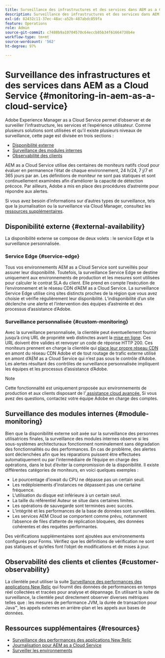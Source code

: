 ```yaml
---
title: Surveillance des infrastructures et des services dans AEM as a Cloud Service
description: Surveillance des infrastructures et des services dans AEM as a Cloud Service
exl-id: 82432c11-37ec-48ac-a52b-487abdc859fa
feature: Operations
role: Admin
source-git-commit: c7488b9a10704570c64eccb85b34f61664738b4e
workflow-type: tm+mt
source-wordcount: '562'
ht-degree: 97%

---
```


# Surveillance des infrastructures et des services dans AEM as a Cloud Service {#monitoring-in-aem-as-a-cloud-service}

Adobe Experience Manager as a Cloud Service permet d’observer et de surveiller l’infrastructure, les services et l’expérience utilisateur. Comme plusieurs solutions sont utilisées et qu’il existe plusieurs niveaux de surveillance, cette page est divisée en trois sections :

* [Disponibilité externe](#external-availability)
* [Surveillance des modules internes](#module-monitoring)
* [Observabilité des clients](#customer-observability)

AEM as a Cloud Service utilise des centaines de moniteurs natifs cloud pour évaluer en permanence l’état de chaque environnement, 24 h/24, 7 j/7 et 365 jours par an. Les définitions de moniteur ne sont pas statiques et sont continuellement examinées afin d’améliorer la capacité de détection précoce. Par ailleurs, Adobe a mis en place des procédures d’astreinte pour répondre aux alertes.

Si vous avez besoin d’informations sur d’autres types de surveillance, tels que la journalisation ou la surveillance via Cloud Manager, consultez les [ressources supplémentaires](#resources).

## Disponibilité externe {#external-availability}

La disponibilité externe se compose de deux volets : le service Edge et la surveillance personnalisée.

### Service Edge {#service-edge}

Tous vos environnements AEM as a Cloud Service sont surveillés pour assurer leur disponibilité. Toutefois, la surveillance Service Edge se destine uniquement aux environnements de production et les mesures sont utilisées pour calculer le contrat SLA du client. Elle prend en compte l’exécution de l’environnement et le réseau CDN d’AEM as a Cloud Service. La surveillance Service Edge utilise cinq sites distincts proches de la région que vous avez choisie et vérifie régulièrement leur disponibilité. L’indisponibilité d’un site déclenche une alerte et l’intervention des équipes d’astreinte et des processus d’assistance d’Adobe.

### Surveillance personnalisée {#custom-monitoring}

Avec la surveillance personnalisée, la clientèle peut éventuellement fournir jusqu’à cinq URL de propriété web distinctes avant la [mise en ligne](/help/journey-migration/go-live.md). Ces URL doivent être valides et renvoyer un code de réponse HTTP 200. Ces moniteurs prennent en charge la clientèle qui [place leur propre réseau CDN](/help/implementing/dispatcher/cdn.md#point-to-point-CDN) en amont du réseau CDN Adobe et de tout routage de trafic externe utilisé en amont d’AEM as a Cloud Service qui n’est pas sous le contrôle d’Adobe. Les alertes résultant des contrôles de surveillance personnalisée impliquent les équipes et les processus d’assistance d’Adobe.

>[!NOTE]
>
> Cette fonctionnalité est uniquement proposée aux environnements de production et aux clients disposant de l’[ assistance cloud avancée.](https://experienceleague.adobe.com/docs/support-resources/data-sheets/overview.html#support-add-ons?lang=fr) Si vous avez des questions, contactez votre équipe Adobe en charge des comptes.

## Surveillance des modules internes {#module-monitoring}

Bien que la disponibilité externe soit axée sur la surveillance des personnes utilisatrices finales, la surveillance des modules internes observe si les sous-systèmes architecturaux fonctionnent nominalement sans dégradation des fonctionnalités ou des performances. En cas de problème, des alertes sont déclenchées afin que les réparations puissent être effectuées automatiquement ou par l’intermédiaire de l’équipe en charge des opérations, dans le but d’éviter la compromission de la disponibilité. Il existe différentes catégories de moniteurs, en voici quelques exemples :

* Le pourcentage d’iowait du CPU ne dépasse pas un certain seuil.
* Les redéploiements d’instances ne dépassent pas une certaine fréquence.
* L’utilisation du disque est inférieure à un certain seuil.
* La taille du référentiel Auteur se situe dans certaines limites.
* Les opérations de sauvegarde sont terminées avec succès.
* L’intégrité et les performances de la base de données sont surveillées.
* Les services AEM Cloud se comportent comme prévu, notamment l’absence de files d’attente de réplication bloquées, des données cohérentes et des requêtes performantes.

Des vérifications supplémentaires sont ajoutées aux environnements configurés pour Forms. Vérifiez que les définitions de vérification ne sont pas statiques et qu’elles font l’objet de modifications et de mises à jour.

## Observabilité des clients et clientes {#customer-observability}

La clientèle peut utiliser la suite [Surveillance des performances des applications New Relic](https://experienceleague.adobe.com/docs/experience-manager-cloud-service/content/implementing/using-cloud-manager/user-access-new-relic.html?lang=fr) qui fournit des données de performances en temps réel collectées et tracées pour analyse et dépannage. En utilisant la suite de surveillance, la clientèle peut directement observer diverses métriques telles que : les mesures de performance JVM, la durée de transaction pour Java™, les appels externes en arrière-plan et les appels aux bases de données.

## Ressources supplémentaires {#resources}

* [Surveillance des performances des applications New Relic](https://experienceleague.adobe.com/docs/experience-manager-cloud-service/content/implementing/using-cloud-manager/user-access-new-relic.html?lang=fr)
* [Journalisation pour AEM as a Cloud Service](https://experienceleague.adobe.com/docs/experience-manager-cloud-service/content/implementing/developing/logging.html?lang=fr)
* [Surveiller les environnements](https://experienceleague.adobe.com/docs/experience-manager-cloud-manager/content/using/monitoring-environments.html?lang=fr)
